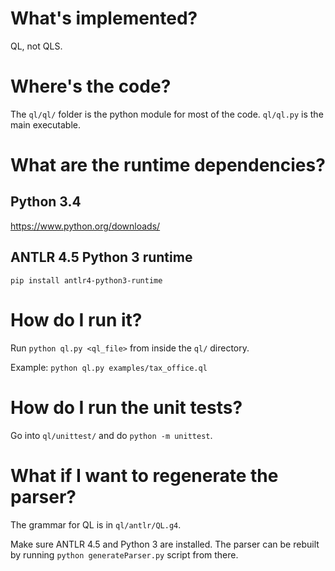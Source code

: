 # What's implemented?
QL, not QLS.

# Where's the code?
The `ql/ql/` folder is the python module for most of the code.
`ql/ql.py` is the main executable.

# What are the runtime dependencies?
## Python 3.4
https://www.python.org/downloads/

## ANTLR 4.5 Python 3 runtime
`pip install antlr4-python3-runtime`

# How do I run it?
Run `python ql.py <ql_file>` from inside the `ql/` directory.

Example: `python ql.py examples/tax_office.ql`

# How do I run the unit tests?
Go into `ql/unittest/` and do `python -m unittest`.

# What if I want to regenerate the parser?
The grammar for QL is in `ql/antlr/QL.g4`.

Make sure ANTLR 4.5 and Python 3 are installed.
The parser can be rebuilt by running `python generateParser.py` script from
there.

